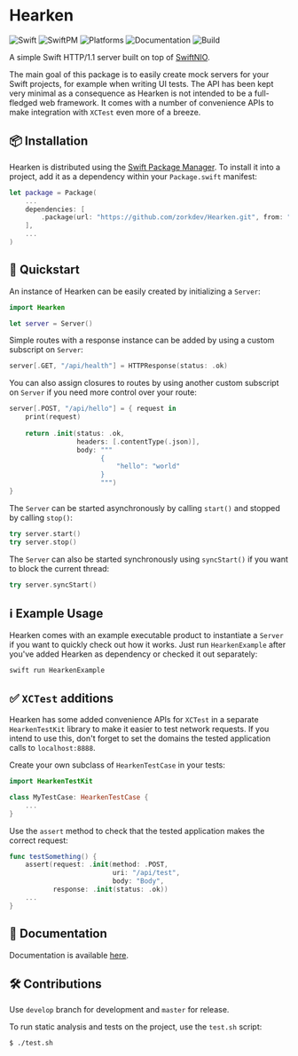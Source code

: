 # Hearken

![Swift](https://img.shields.io/badge/Swift-5.1-orange.svg)
![SwiftPM](https://img.shields.io/badge/SwiftPM-compatible-brightgreen.svg)
![Platforms](https://img.shields.io/badge/Platforms-iOS%20%7C%20watchOS%20%7C%20tvOS%20%7C%20macOS%20%7C%20Linux-blue.svg)
![Documentation](https://zorkdev.github.io/Hearken/badge.svg)
![Build](https://github.com/zorkdev/Hearken/workflows/Build/badge.svg)

A simple Swift HTTP/1.1 server built on top of [SwiftNIO](https://github.com/apple/swift-nio).

The main goal of this package is to easily create mock servers for your Swift projects, for example when writing UI tests. The API has been kept very minimal as a consequence as Hearken is not intended to be a full-fledged web framework. It comes with a number of convenience APIs to make integration with `XCTest` even more of a breeze.

## 📦 Installation

Hearken is distributed using the [Swift Package Manager](https://swift.org/package-manager). To install it into a project, add it as a dependency within your `Package.swift` manifest:

``` swift
let package = Package(
    ...
    dependencies: [
        .package(url: "https://github.com/zorkdev/Hearken.git", from: "0.1.0")
    ],
    ...
)
```

## 🚀 Quickstart

An instance of Hearken can be easily created by initializing a `Server`:

``` swift
import Hearken

let server = Server()
```

Simple routes with a response instance can be added by using a custom subscript on `Server`:

``` swift
server[.GET, "/api/health"] = HTTPResponse(status: .ok)
```

You can also assign closures to routes by using another custom subscript on `Server` if you need more control over your route:

``` swift
server[.POST, "/api/hello"] = { request in
    print(request)
    
    return .init(status: .ok,
                 headers: [.contentType(.json)],
                 body: """
                       {
                           "hello": "world"
                       }
                       """)
}
```

The `Server` can be started asynchronously by calling `start()` and stopped by calling `stop()`:

``` swift
try server.start()
try server.stop()
```

The `Server` can also be started synchronously using `syncStart()` if you want to block the current thread:

``` swift
try server.syncStart()
```

## ℹ️  Example Usage

Hearken comes with an example executable product to instantiate a `Server` if you want to quickly check out how it works. Just run `HearkenExample` after you've added Hearken as dependency or checked it out separately:

``` bash
swift run HearkenExample
```

## ✅ `XCTest` additions

Hearken has some added convenience APIs for `XCTest` in a separate `HearkenTestKit` library to make it easier to test network requests. If you intend to use this, don't forget to set the domains the tested application calls to `localhost:8888`.

Create your own subclass of `HearkenTestCase` in your tests:

``` swift
import HearkenTestKit

class MyTestCase: HearkenTestCase {
    ...
}
```

Use the `assert` method to check that the tested application makes the correct request:

``` swift
func testSomething() {
    assert(request: .init(method: .POST,
                          uri: "/api/test",
                          body: "Body",
           response: .init(status: .ok))
    ...
}
```

## 📖 Documentation

Documentation is available [here](https://zorkdev.github.io/Hearken/).

## 🛠 Contributions

Use `develop` branch for development and `master` for release.

To run static analysis and tests on the project, use the `test.sh` script:

``` bash
$ ./test.sh
```
